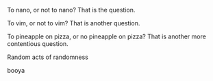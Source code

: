 To nano, or not to nano? That is the question.

To vim, or not to vim? That is another question.

To pineapple on pizza, or no pineapple on pizza? That is another more contentious question.

Random acts of randomness


booya
